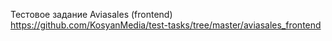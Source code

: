 Тестовое задание Aviasales (frontend)
https://github.com/KosyanMedia/test-tasks/tree/master/aviasales_frontend
